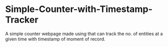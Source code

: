 # Simple-Counter-with-Timestamp-Tracker
A simple counter webpage made using that can track the no. of entities at a given time with timestamp of moment of record.
